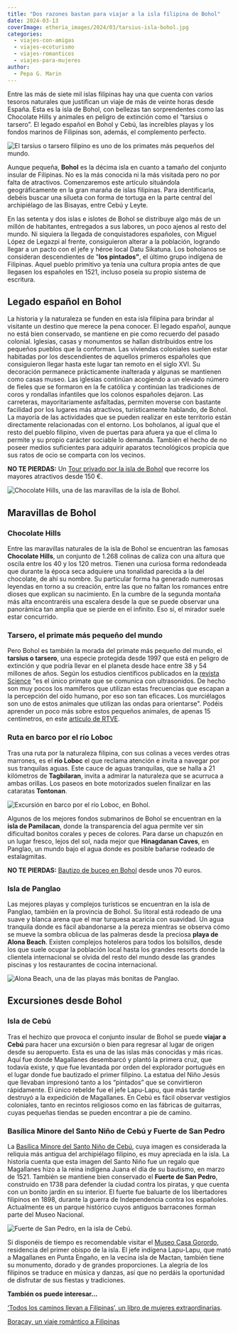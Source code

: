 ```yaml
---
title: "Dos razones bastan para viajar a la isla filipina de Bohol"
date: 2024-03-13
coverImage: etheria_images/2024/03/tarsius-isla-bohol.jpg
categories: 
  - viajes-con-amigas
  - viajes-ecoturismo
  - viajes-romanticos
  - viajes-para-mujeres
author: 
  - Pepa G. Marin
---
```


Entre las más de siete mil islas filipinas hay una que cuenta con varios tesoros 
naturales que justifican un viaje de más de veinte horas desde España. Esta es la isla 
de Bohol, con bellezas tan sorprendentes como las Chocolate Hills y animales en peligro 
de extinción como el “tarsius o tarsero”. El legado español en Bohol y Cebú, las 
increíbles playas y los fondos marinos de Filipinas son, además, el complemento 
perfecto. 

![El tarsius o tarsero filipino es uno de los primates más pequeños del mundo.](etheria_images/2024/03/tarsius-isla-bohol-850x507.jpg "El tarsius o tarsero filipino es uno de los primates más pequeños del mundo y lo puedes ver en Bohol.")

Aunque pequeña, **Bohol** es la décima isla en cuanto a tamaño del conjunto insular de 
Filipinas. No es la más conocida ni la más visitada pero no por falta de atractivos. 
Comenzaremos este artículo situándola geográficamente en la gran maraña de islas 
filipinas. Para identificarla, debéis buscar una silueta con forma de tortuga en la 
parte central del archipiélago de las Bisayas, entre Cebú y Leyte. 

En las setenta y dos islas e islotes de Bohol se distribuye algo más de un millón de 
habitantes, entregados a sus labores, un poco ajenos al resto del mundo. Ni siquiera la 
llegada de conquistadores españoles, con Miguel López de Legazpi al frente, consiguieron 
alterar a la población, logrando llegar a un pacto con el jefe y héroe local Datu 
Sikatuna. Los boholanos se consideran descendientes de "**los pintados"**, el último 
grupo indígena de Filipinas. Aquel pueblo primitivo ya tenía una cultura propia antes de 
que llegasen los españoles en 1521, incluso poseía su propio sistema de escritura. 

## Legado español en Bohol

La historia y la naturaleza se funden en esta isla filipina para brindar al visitante un 
destino que merece la pena conocer. El legado español, aunque no está bien conservado, 
se mantiene en pie como recuerdo del pasado colonial. Iglesias, casas y monumentos se 
hallan distribuidos entre los pequeños pueblos que la conforman. Las viviendas 
coloniales suelen estar habitadas por los descendientes de aquellos primeros españoles 
que consiguieron llegar hasta este lugar tan remoto en el siglo XVI. Su decoración 
permanece prácticamente inalterada y algunas se mantienen como casas museo. Las iglesias 
continúan acogiendo a un elevado número de fieles que se formaron en la fe católica y 
continúan las tradiciones de coros y rondallas infantiles que los colonos españoles 
dejaron. Las carreteras, mayoritariamente asfaltadas, permiten moverse con bastante 
facilidad por los lugares más atractivos, turísticamente hablando, de Bohol. La mayoría 
de las actividades que se pueden realizar en este territorio están directamente 
relacionadas con el entorno. Los boholanos, al igual que el resto del pueblo filipino, 
viven de puertas para afuera ya que el clima lo permite y su propio carácter sociable lo 
demanda. También el hecho de no poseer medios suficientes para adquirir aparatos 
tecnológicos propicia que sus ratos de ocio se comparta con los vecinos. 

**NO TE PIERDAS:** Un [Tour privado por la isla de 
Bohol](https://www.civitatis.com/es/bohol/tour-privado-bohol/?aid=10211) que recorre los 
mayores atractivos desde 150 €. 

![Chocolate Hills, una de las maravillas de la isla de Bohol.](etheria_images/2024/03/isla-bohol-chocolate-hills-850x566.jpg "Chocolate Hills, una de las maravillas de la isla de Bohol. © Julian Paolo")

## Maravillas de Bohol

### Chocolate Hills

Entre las maravillas naturales de la isla de Bohol se encuentran las famosas **Chocolate 
Hills**, un conjunto de 1.268 colinas de caliza con una altura que oscila entre los 40 y 
los 120 metros. Tienen una curiosa forma redondeada que durante la época seca adquiere 
una tonalidad parecida a la del chocolate, de ahí su nombre. Su particular forma ha 
generado numerosas leyendas en torno a su creación, entre las que no faltan los romances 
entre dioses que explican su nacimiento. En la cumbre de la segunda montaña más alta 
encontraréis una escalera desde la que se puede observar una panorámica tan amplia que 
se pierde en el infinito. Eso sí, el mirador suele estar concurrido. 

### Tarsero, el primate más pequeño del mundo

Pero Bohol es también la morada del primate más pequeño del mundo, el **tarsius o 
tarsero**, una especie protegida desde 1997 que está en peligro de extinción y que 
podría llevar en el planeta desde hace entre 38 y 54 millones de años. Según los 
estudios científicos publicados en la [revista 
Science](https://www.science.org/content/article/tarsiers-communicate-secret-speech) "es 
el único primate que se comunica con ultrasonidos. De hecho son muy pocos los mamíferos 
que utilizan estas frecuencias que escapan a la percepción del oído humano, por eso son 
tan eficaces. Los murciélagos son uno de estos animales que utilizan las ondas para 
orientarse". Podéis aprender un poco más sobre estos pequeños animales, de apenas 15 
centímetros, en este [artículo de 
RTVE](https://www.rtve.es/noticias/20120208/tarsero-filipino-unico-primate-se-comunica-con-ultrasonidos/496556.shtml#:~:text=El%20tarsero%20es%20uno%20de,la%20palma%20de%20la%20mano.). 

### Ruta en barco por el río Loboc

Tras una ruta por la naturaleza filipina, con sus colinas a veces verdes otras marrones, 
es el **río Loboc** el que reclama atención e invita a navegar por sus tranquilas aguas. 
Este cauce de aguas tranquilas, que se halla a 21 kilómetros de **Tagbilaran**, invita a 
admirar la naturaleza que se acurruca a ambas orillas. Los paseos en bote motorizados 
suelen finalizar en las cataratas **Tontonan**. 

![Excursión en barco por el río Loboc, en Bohol.](etheria_images/2024/03/excursion-rio-loboc-filipinas-850x567.jpg "Excursión en barco por el río Loboc, en Bohol. © Aldrino")

Algunos de los mejores fondos submarinos de Bohol se encuentran en la **isla de 
Pamilacan**, donde la transparencia del agua permite ver sin dificultad bonitos corales 
y peces de colores. Para darse un chapuzón en un lugar fresco, lejos del sol, nada mejor 
que **Hinagdanan Caves**, en Panglao, un mundo bajo el agua donde es posible bañarse 
rodeado de estalagmitas. 

**NO TE PIERDAS:** [Bautizo de buceo en 
Bohol](https://www.civitatis.com/es/bohol/bautismo-buceo-bohol/?aid=10211) desde unos 70 
euros. 

### Isla de Panglao

Las mejores playas y complejos turísticos se encuentran en la isla de Panglao, también 
en la provincia de Bohol. Su litoral está rodeado de una suave y blanca arena que el mar 
turquesa acaricia con suavidad. Un agua tranquila donde es fácil abandonarse a la pereza 
mientras se observa cómo se mueve la sombra oblicua de las palmeras desde la preciosa 
**playa de Alona Beach**. Existen complejos hoteleros para todos los bolsillos, desde 
los que suele ocupar la población local hasta los grandes resorts donde la clientela 
internacional se olvida del resto del mundo desde las grandes piscinas y los 
restaurantes de cocina internacional. 

![Alona Beach, una de las playas más bonitas de Panglao.](etheria_images/2024/03/panglao-alona-beach-850x478.jpg "Alona Beach, una de las playas más bonitas de Panglao. © Eduardo Casajús Gorostiaga")

## Excursiones desde Bohol

### Isla de Cebú

Tras el hechizo que provoca el conjunto insular de Bohol se puede **viajar a Cebú** para 
hacer una excursión o bien para regresar al lugar de origen desde su aeropuerto. Esta es 
una de las islas más conocidas y más ricas. Aquí fue donde Magallanes desembarcó y 
plantó la primera cruz, que todavía existe, y que fue levantada por orden del explorador 
portugués en el lugar donde fue bautizado el primer filipino. La estatua del Niño Jesús 
que llevaban impresionó tanto a los “pintados” que se convirtieron rápidamente. El único 
rebelde fue el jefe Lapu-Lapu, que más tarde destruyó a la expedición de Magallanes. En 
Cebú es fácil observar vestigios coloniales, tanto en recintos religiosos como en las 
fábricas de guitarras, cuyas pequeñas tiendas se pueden encontrar a pie de camino. 

### Basílica Minore del Santo Niño de Cebú y Fuerte de San Pedro

La [Basílica Minore del Santo Niño de Cebú](https://santoninodecebubasilica.org/), cuya 
imagen es considerada la reliquia más antigua del archipiélago filipino, es muy 
apreciada en la isla. La historia cuenta que esta imagen del Santo Niño fue un regalo 
que Magallanes hizo a la reina indígena Juana el día de su bautismo, en marzo de 1521. 
También se mantiene bien conservado el **Fuerte de San Pedro**, construido en 1738 para 
defender la ciudad contra los piratas, y que cuenta con un bonito jardín en su interior. 
El fuerte fue baluarte de los libertadores filipinos en 1898, durante la guerra de 
Independencia contra los españoles. Actualmente es un parque histórico cuyos antiguos 
barracones forman parte del Museo Nacional. 

![Fuerte de San Pedro, en la isla de Cebú.](etheria_images/2024/03/fuerte-san-pedro-cebu-667x1000.jpg "Fuerte de San Pedro, en la isla de Cebú. © Hitoshi Namura")

Si disponéis de tiempo es recomendable visitar el [Museo Casa 
Gorordo](https://www.casagorordomuseum.org/), residencia del primer obispo de la isla. 
El jefe indígena Lapu-Lapu, que mató a Magallanes en Punta Engaño, en la vecina isla de 
Mactan, también tiene su monumento, dorado y de grandes proporciones. La alegría de los 
filipinos se traduce en música y danzas, así que no perdáis la oportunidad de disfrutar 
de sus fiestas y tradiciones. 

**También os puede interesar…** 

[‘Todos los caminos llevan a Filipinas’, un libro de mujeres 
extraordinarias](https://etheriamagazine.com/2020/12/11/todos-los-caminos-llevan-a-filipinas-un-libro-de-mujeres-extraordinarias/). 

[Boracay, un viaje romántico a 
Filipinas](https://etheriamagazine.com/2019/06/07/viaje-parejas-luna-miel-boracay-bohol-filipinas/)
